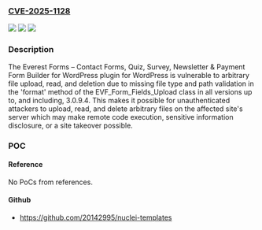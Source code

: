 ### [CVE-2025-1128](https://cve.mitre.org/cgi-bin/cvename.cgi?name=CVE-2025-1128)
![](https://img.shields.io/static/v1?label=Product&message=Everest%20Forms%20%E2%80%93%20Contact%20Forms%2C%20Quiz%2C%20Survey%2C%20Newsletter%20%26%20Payment%20Form%20Builder%20for%20WordPress&color=blue)
![](https://img.shields.io/static/v1?label=Version&message=*%3C%3D%203.0.9.4%20&color=brighgreen)
![](https://img.shields.io/static/v1?label=Vulnerability&message=CWE-434%20Unrestricted%20Upload%20of%20File%20with%20Dangerous%20Type&color=brighgreen)

### Description

The Everest Forms – Contact Forms, Quiz, Survey, Newsletter & Payment Form Builder for WordPress plugin for WordPress is vulnerable to arbitrary file upload, read, and deletion due to missing file type and path validation in the 'format' method of the EVF_Form_Fields_Upload class in all versions up to, and including, 3.0.9.4. This makes it possible for unauthenticated attackers to upload, read, and delete arbitrary files on the affected site's server which may make remote code execution, sensitive information disclosure, or a site takeover possible.

### POC

#### Reference
No PoCs from references.

#### Github
- https://github.com/20142995/nuclei-templates

